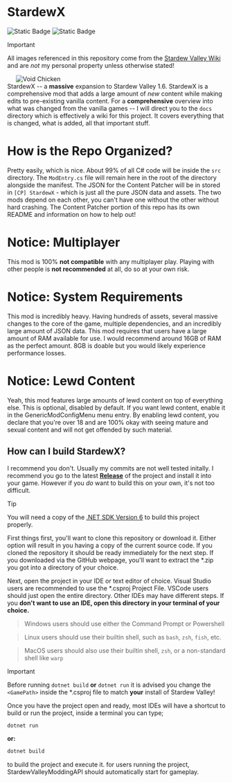 # StardewX

![Static Badge](https://img.shields.io/badge/Built_with-C%23-green)
![Static Badge](https://img.shields.io/badge/License-GPL-white)


> [!IMPORTANT]
> All images referenced in this repository come from the [Stardew Valley Wiki](https://stardewvalleywiki.com/) and are *not* my personal property unless otherwise stated!

<img src="https://stardewvalleywiki.com/mediawiki/images/6/67/Void_Chicken.png" style="padding-left: 20px;" alt="Void Chicken"><br>StardewX -- a **massive** expansion to Stardew Valley 1.6. StardewX is a comprehensive mod that adds a large amount of *new* content while making edits to pre-existing vanilla content. For a **comprehensive** overview into what was changed from the vanilla games -- I will direct you to the `docs` directory which is effectively a wiki for this project. It covers everything that is changed, what is added, all that important stuff.

# How is the Repo Organized?

Pretty easily, which is nice. About 99% of all C# code will be inside the `src` directory. The `ModEntry.cs` file will remain here in the root of the directory alongside the manifest. The JSON for the Content Patcher will be in stored in `[CP] StardewX` - which is just all the pure JSON data and assets. The two mods depend on each other, you can't have one without the other without hard crashing. The Content Patcher portion of this repo has its own README and information on how to help out!

# Notice: Multiplayer

This mod is 100% **not compatible** with any multiplayer play. Playing with other people is **not recommended** at all, do so at your own risk.

# Notice: System Requirements

This mod is incredibly heavy. Having hundreds of assets, several massive changes to the core of the game, multiple dependencies, and an incredibly large amount of JSON data. This mod requires that users have a large amount of RAM available for use. I would recommend around 16GB of RAM as the perfect amount. 8GB is doable but you would likely experience performance losses.

# Notice: Lewd Content

Yeah, this mod features large amounts of lewd content on top of everything else. This is optional, disabled by default. If you want lewd content, enable it in the GenericModConfigMenu menu entry. By enabling lewd content, you declare that you're over 18 and are 100% okay with seeing mature and sexual content and will not get offended by such material.

## How can I build StardewX?

I recommend you don't. Usually my commits are not well tested initally. I recommend you go to the latest **[Release](https://github.com/wellbutteredtoast/stardewx/releases)** of the project and install it into your game. However if you *do* want to build this on your own, it's not too difficult.

> [!TIP]
> You will need a copy of the [.NET SDK Version 6](https://dotnet.microsoft.com/en-us/download/dotnet/6.0) to build this project properly.

First things first, you'll want to clone this repository or download it. Either option will result in you having a copy of the current source code. If you cloned the repository it should be ready immediately for the next step. If you downloaded via the GitHub webpage, you'll want to extract the \*.zip you got into a directory of your choice.

Next, open the project in your IDE or text editor of choice. Visual Studio users are recommended to use the \*.csproj Project File. VSCode users should just open the entire directory. Other IDEs may have different steps. If you **don't want to use an IDE, open this directory in your terminal of your choice.**

> Windows users should use either the Command Prompt or Powershell

> Linux users should use their builtin shell, such as `bash`, `zsh`, `fish`, etc.

> MacOS users should also use their builtin shell, `zsh`, or a non-standard shell like `warp`

> [!IMPORTANT]
> Before running `dotnet build` **or** `dotnet run` it is advised you change the `<GamePath>` inside the \*.csproj file to match **your** install of Stardew Valley!

Once you have the project open and ready, most IDEs will have a shortcut to build or run the project, inside a terminal you can type;

```bash
dotnet run
```
**or:**
```bash
dotnet build
```

to build the project and execute it. for users running the project, StardewValleyModdingAPI should automatically start for gameplay.